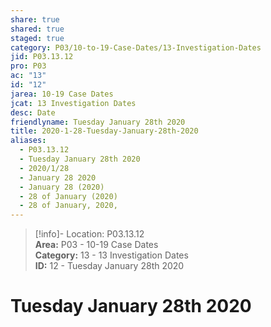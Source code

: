 ```yaml
---  
share: true  
shared: true  
staged: true  
category: P03/10-to-19-Case-Dates/13-Investigation-Dates  
jid: P03.13.12  
pro: P03  
ac: "13"  
id: "12"  
jarea: 10-19 Case Dates  
jcat: 13 Investigation Dates  
desc: Date  
friendlyname: Tuesday January 28th 2020  
title: 2020-1-28-Tuesday-January-28th-2020  
aliases:  
  - P03.13.12  
  - Tuesday January 28th 2020  
  - 2020/1/28  
  - January 28 2020  
  - January 28 (2020)  
  - 28 of January (2020)  
  - 28 of January, 2020,  
---  
```

  
>[!info]- Location: P03.13.12  
>**Area:** P03 - 10-19 Case Dates  
>**Category:** 13 - 13 Investigation Dates  
>**ID:** 12 - Tuesday January 28th 2020  
  
# Tuesday January 28th 2020  
